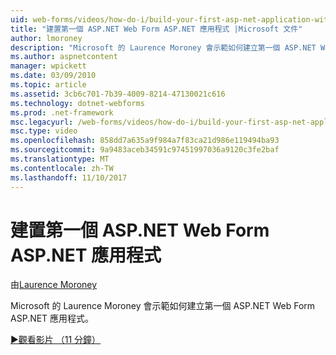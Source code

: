 ```yaml
---
uid: web-forms/videos/how-do-i/build-your-first-asp-net-application-with-asp-net-web-forms
title: "建置第一個 ASP.NET Web Form ASP.NET 應用程式 |Microsoft 文件"
author: lmoroney
description: "Microsoft 的 Laurence Moroney 會示範如何建立第一個 ASP.NET Web Form ASP.NET 應用程式。"
ms.author: aspnetcontent
manager: wpickett
ms.date: 03/09/2010
ms.topic: article
ms.assetid: 3cb6c701-7b39-4009-8214-47130021c616
ms.technology: dotnet-webforms
ms.prod: .net-framework
msc.legacyurl: /web-forms/videos/how-do-i/build-your-first-asp-net-application-with-asp-net-web-forms
msc.type: video
ms.openlocfilehash: 858dd7a635a9f984a7f83ca21d986e119494ba93
ms.sourcegitcommit: 9a9483aceb34591c97451997036a9120c3fe2baf
ms.translationtype: MT
ms.contentlocale: zh-TW
ms.lasthandoff: 11/10/2017
---
```

<a name="build-your-first-aspnet-application-with-aspnet-web-forms"></a>建置第一個 ASP.NET Web Form ASP.NET 應用程式
====================
由[Laurence Moroney](https://github.com/lmoroney)

Microsoft 的 Laurence Moroney 會示範如何建立第一個 ASP.NET Web Form ASP.NET 應用程式。

[&#9654;觀看影片 （11 分鐘）](https://channel9.msdn.com/Blogs/ASP-NET-Site-Videos/build-your-first-asp-net-application-with-asp-net-web-forms)
